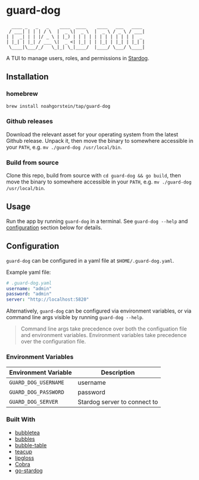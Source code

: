 # guard-dog

```                                      
  ____ _   _   _    ____  ____    ____   ___   ____ 
 / ___| | | | / \  |  _ \|  _ \  |  _ \ / _ \ / ___|
| |  _| | | |/ _ \ | |_) | | | | | | | | | | | |  _ 
| |_| | |_| / ___ \|  _ <| |_| | | |_| | |_| | |_| |
 \____|\___/_/   \_|_| \_|____/  |____/ \___/ \____|                                                 
```

A TUI to manage users, roles, and permissions in [Stardog](https://www.stardog.com/).


## Installation

### homebrew

```bash
brew install noahgorstein/tap/guard-dog
```

### Github releases

Download the relevant asset for your operating system from the latest Github release. Unpack it, then move the binary to somewhere accessible in your `PATH`, e.g. `mv ./guard-dog /usr/local/bin`.

### Build from source

Clone this repo, build from source with `cd guard-dog && go build`, then move the binary to somewhere accessible in your `PATH`, e.g. `mv ./guard-dog /usr/local/bin`.


## Usage

Run the app by running `guard-dog` in a terminal. See `guard-dog --help` and [configuration](#configuration) section below for details.

## Configuration

`guard-dog` can be configured in a yaml file at `$HOME/.guard-dog.yaml`.

Example yaml file:

```yaml
# .guard-dog.yaml
username: "admin"
password: "admin"
server: "http://localhost:5820"
```

Alternatively, `guard-dog` can be configured via environment variables, or via command line args visible by running `guard-dog --help`.

> Command line args take precedence over both the configuation file and environment variables. Environment variables take precedence over the configuration file.

### Environment Variables

| Environment Variable  |  Description |
|---|---|
| `GUARD_DOG_USERNAME`  | username |
| `GUARD_DOG_PASSWORD`  | password |
| `GUARD_DOG_SERVER`  | Stardog server to connect to |


### Built With

- [bubbletea](https://github.com/charmbracelet/bubbletea)
- [bubbles](https://github.com/charmbracelet/bubbles)
- [bubble-table](https://github.com/Evertras/bubble-table)
- [teacup](https://github.com/knipferrc/teacup)
- [lipgloss](https://github.com/charmbracelet/lipgloss)
- [Cobra](https://github.com/spf13/cobra)
- [go-stardog](https://github.com/noahgorstein/go-stardog)
